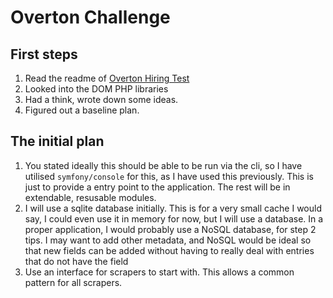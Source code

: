 # Overton Challenge

## First steps
1. Read the readme of [Overton Hiring Test](https://github.com/overtonpolicy/Overton-PHP-code-test)
2. Looked into the DOM PHP libraries
3. Had a think, wrote down some ideas.
4. Figured out a baseline plan.

## The initial plan
1. You stated ideally this should be able to be run via the cli, so I have utilised `symfony/console` for this, as I have used this previously. This is just to provide a entry point to the application. The rest will be in extendable, resusable modules.
2. I will use a sqlite database initially. This is for a very small cache I would say, I could even use it in memory for now, but I will use a database. In a proper application, I would probably use a NoSQL database, for step 2 tips. I may want to add other metadata, and NoSQL would be ideal so that new fields can be added without having to really deal with entries that do not have the field
3. Use an interface for scrapers to start with. This allows a common pattern for all scrapers.
